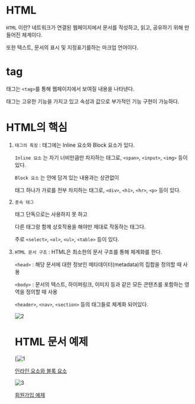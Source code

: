 # HTML
`HTML` 이란? 네트워크가 연결된 웹페이지에서 문서를 작성하고, 읽고, 공유하기 위해 만들어진 체계이다. 

또한 텍스트, 문서의 표시 및 지정표기를하는 마크업 언어이다.

# tag
태그는 `<tag>`를 통해 웹페이지에서 보여질 내용을 나타낸다. 

태그는 고유한 기능을 가지고 있고 속성과 값으로 부가적인 기능 구현이 가능하다.

# HTML의 핵심
1. `태그의 특징` : 태그에는 Inline 요소와 Block 요소가 있다.

   `Inline 요소` 는 자기 너비만큼만 차지하는 태그로, `<span>`, `<input>`, `<img>` 등이 있다.

   `Block 요소` 는 안에 담겨 있는 내용과는 상관없이

   태그 하나가 가로를 전부 차지하는 태그로, `<div>`, `<h1>`, `<hr>`, `<p>` 등이 있다. 
   
2. `종속 태그`

   태그 단독으로는 사용하지 못 하고 

   다른 태그랑 함께 상호작용을 해야만 제대로 작동하는 태그다.

   주로 `<select>`, `<ol>`, `<ul>`, `<table>` 등이 있다.

3. `HTML 문서 구조` : HTML은 최소한의 문서 구조를 통해 체계화를 한다.
   
   `<head>` : 해당 문서에 대한 정보인 메타데이터(metadata)의 집합을 정의할 때 사용

   `<body>` : 문서의 텍스트, 하이퍼링크, 이미지 등과 같은 모든 콘텐츠를 포함하는 영역을 정의할 때 사용

   `<header>`, `<nav>`, `<section>` 등의 태그들로 체계화 되어있다.
   
   ![2](https://github.com/skcy1515/Programming-Study/assets/140364849/fc6b750a-7838-4ba9-8a69-d60f9ef2539b)


   # HTML 문서 예제

   [![1](https://github.com/skcy1515/Programming-Study/assets/140364849/43b5156d-0c21-46f8-ac68-8b325309d5c8)
   
   [인라인 요소와 블록 요소](https://github.com/skcy1515/Programming-Study/blob/main/HTML%26CSS%26Javascript/HTML/01-tag.html)

   ![3](https://github.com/skcy1515/Programming-Study/assets/140364849/ee67eef7-fed4-47b5-b7cb-4f35838c73b7)

   [회원가입 예제](https://github.com/skcy1515/Programming-Study/blob/main/HTML%26CSS%26Javascript/HTML/02-singup.html)
